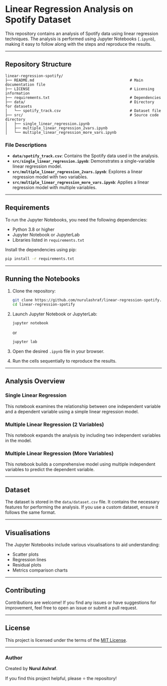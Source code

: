 
# Linear Regression Analysis on Spotify Dataset

This repository contains an analysis of Spotify data using linear regression techniques. The analysis is performed using Jupyter Notebooks (`.ipynb`), making it easy to follow along with the steps and reproduce the results.

---

## Repository Structure

```plaintext
linear-regression-spotify/
├── README.md                                           # Main documentation file
├── LICENSE                                             # Licensing information
├── requirements.txt                                    # Dependencies
├── data/                                               # Directory for datasets
│   └── spotify_track.csv                               # Dataset file
├── src/                                                # Source code directory
│   ├── single_linear_regression.ipynb                  
│   ├── multiple_linear_regression_2vars.ipynb           
│   └── multiple_linear_regression_more_vars.ipynb      
```

### File Descriptions
- **`data/spotify_track.csv`**: Contains the Spotify data used in the analysis.
- **`src/single_linear_regression.ipynb`**: Demonstrates a single-variable linear regression model.
- **`src/multiple_linear_regression_2vars.ipynb`**: Explores a linear regression model with two variables.
- **`src/multiple_linear_regression_more_vars.ipynb`**: Applies a linear regression model with multiple variables.

---

## Requirements

To run the Jupyter Notebooks, you need the following dependencies:
- Python 3.8 or higher
- Jupyter Notebook or JupyterLab
- Libraries listed in `requirements.txt`

Install the dependencies using pip:
```bash
pip install -r requirements.txt
```

---

## Running the Notebooks

1. Clone the repository:
   ```bash
   git clone https://github.com/nurulashraf/linear-regression-spotify.git
   cd linear-regression-spotify
   ```

2. Launch Jupyter Notebook or JupyterLab:
   ```bash
   jupyter notebook
   ```
   or
   ```bash
   jupyter lab
   ```

3. Open the desired `.ipynb` file in your browser.

4. Run the cells sequentially to reproduce the results.

---

## Analysis Overview

### Single Linear Regression
This notebook examines the relationship between one independent variable and a dependent variable using a simple linear regression model.

### Multiple Linear Regression (2 Variables)
This notebook expands the analysis by including two independent variables in the model.

### Multiple Linear Regression (More Variables)
This notebook builds a comprehensive model using multiple independent variables to predict the dependent variable.

---

## Dataset

The dataset is stored in the `data/dataset.csv` file. It contains the necessary features for performing the analysis. If you use a custom dataset, ensure it follows the same format.

---

## Visualisations

The Jupyter Notebooks include various visualisations to aid understanding:
- Scatter plots
- Regression lines
- Residual plots
- Metrics comparison charts

---

## Contributing

Contributions are welcome! If you find any issues or have suggestions for improvement, feel free to open an issue or submit a pull request.

---

## License

This project is licensed under the terms of the [MIT License](LICENSE).

---

### Author

Created by **Nurul Ashraf**.

If you find this project helpful, please ⭐ the repository!
